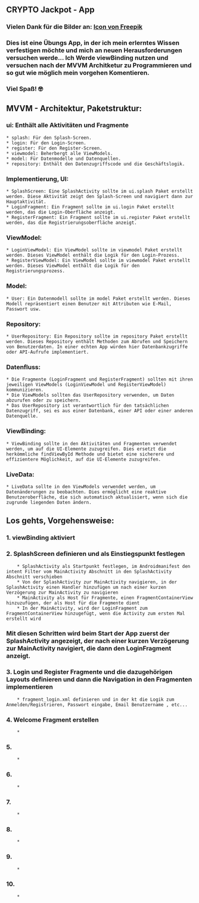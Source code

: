 ## CRYPTO Jackpot - App
### Vielen Dank für die Bilder an:  <a href="https://de.freepik.com/search?format=search&last_filter=query&last_value=google&query=google&type=icon">Icon von Freepik</a>
### Dies ist eine Übungs App, in der ich mein erlerntes Wissen verfestigen möchte und mich an neuen Herausforderungen versuchen werde... Ich Werde viewBinding nutzen und versuchen nach der MVVM Architketur zu Programmieren und so gut wie möglich mein vorgehen Komentieren.

### Viel Spaß! 🤓

## MVVM - Architektur, Paketstruktur:
### ui: Enthält alle Aktivitäten und Fragmente
    * splash: Für den Splash-Screen.
    * login: Für den Login-Screen.
    * register: Für den Register-Screen.
    * viewmodel: Beherbergt alle ViewModels.
    * model: Für Datenmodelle und Datenquellen.
    * repository: Enthält den Datenzugriffscode und die Geschäftslogik.

### Implementierung, UI:
    * SplashScreen: Eine SplashActivity sollte im ui.splash Paket erstellt werden. Diese Aktivität zeigt den Splash-Screen und navigiert dann zur Hauptaktivität.
    * LoginFragment: Ein Fragment sollte im ui.login Paket erstellt werden, das die Login-Oberfläche anzeigt.
    * RegisterFragment: Ein Fragment sollte im ui.register Paket erstellt werden, das die Registrierungsoberfläche anzeigt.

### ViewModel:
    * LoginViewModel: Ein ViewModel sollte im viewmodel Paket erstellt werden. Dieses ViewModel enthält die Logik für den Login-Prozess.
    * RegisterViewModel: Ein ViewModel sollte im viewmodel Paket erstellt werden. Dieses ViewModel enthält die Logik für den Registrierungsprozess.

### Model:
    * User: Ein Datenmodell sollte im model Paket erstellt werden. Dieses Modell repräsentiert einen Benutzer mit Attributen wie E-Mail, Passwort usw.
    
### Repository:
    * UserRepository: Ein Repository sollte im repository Paket erstellt werden. Dieses Repository enthält Methoden zum Abrufen und Speichern von Benutzerdaten. In einer echten App würden hier Datenbankzugriffe oder API-Aufrufe implementiert.

### Datenfluss:
    * Die Fragmente (LoginFragment und RegisterFragment) sollten mit ihren jeweiligen ViewModels (LoginViewModel und RegisterViewModel) kommunizieren.
    * Die ViewModels sollten das UserRepository verwenden, um Daten abzurufen oder zu speichern.
    * Das UserRepository ist verantwortlich für den tatsächlichen Datenzugriff, sei es aus einer Datenbank, einer API oder einer anderen Datenquelle.

### ViewBinding:
    * ViewBinding sollte in den Aktivitäten und Fragmenten verwendet werden, um auf die UI-Elemente zuzugreifen. Dies ersetzt die herkömmliche findViewById Methode und bietet eine sicherere und effizientere Möglichkeit, auf die UI-Elemente zuzugreifen.

### LiveData:
    * LiveData sollte in den ViewModels verwendet werden, um Datenänderungen zu beobachten. Dies ermöglicht eine reaktive Benutzeroberfläche, die sich automatisch aktualisiert, wenn sich die zugrunde liegenden Daten ändern.

## Los gehts, Vorgehensweise:
### 1. viewBinding aktiviert

### 2. SplashScreen definieren und als Einstiegspunkt festlegen

        * SplashActivity als Startpunkt festlegen, im Androidmanifest den intent Filter vom MainActivity Abschnitt in den SplashActivity Abschnitt verschieben
        * Von der SplashActivity zur MainActivity navigieren, in der SplashActivity einen Handler hinzufügen um nach einer kurzen Verzögerung zur MainActivity zu navigieren
        * MainActivity als Host für Fragmente, einen FragmentContainerView hinzuzufügen, der als Host für die Fragmente dient
        * In der MainActivity, wird der LoginFragment zum FragmentContainerView hinzugefügt, wenn die Activity zum ersten Mal erstellt wird

### Mit diesen Schritten wird beim Start der App zuerst der SplashActivity angezeigt, der nach einer kurzen Verzögerung zur MainActivity navigiert, die dann den LoginFragment anzeigt.

### 3.  Login und Register Fragmente und die dazugehörigen Layouts definieren und dann die Navigation in den Fragmenten implementieren

        * fragment_login.xml definieren und in der kt die Logik zum Anmelden/Registrieren, Passwort eingabe, Email Benutzername , etc...

### 4. Welcome Fragment erstellen

        * 

### 5.

        * 

### 6.

        * 

### 7.

        * 

### 8.

        * 

### 9.

        * 

### 10.

        * 